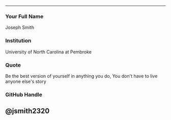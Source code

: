 ---
### Your Full Name

Joseph Smith

### Institution

University of North Carolina at Pembroke

### Quote

Be the best version of yourself in anything you do, You don't have to live anyone else's story

### GitHub Handle

@jsmith2320
----